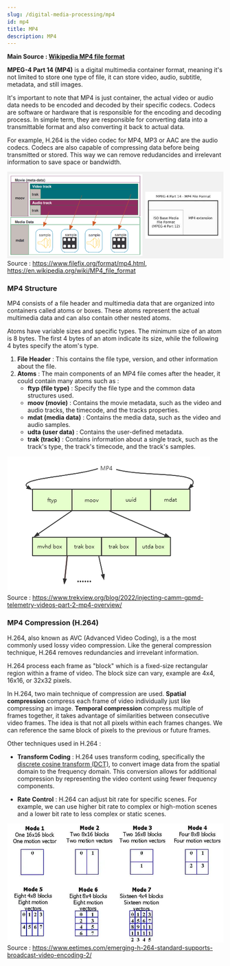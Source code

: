 ```yaml
---
slug: /digital-media-processing/mp4
id: mp4
title: MP4
description: MP4
---
```


**Main Source : [Wikipedia MP4 file format](https://en.wikipedia.org/wiki/MP4_file_format)**

**MPEG-4 Part 14 (MP4)** is a digital multimedia container format, meaning it's not limited to store one type of file, it can store video, audio, subtitle, metadata, and still images.

It's important to note that MP4 is just container, the actual video or audio data needs to be encoded and decoded by their specific codecs. Codecs are software or hardware that is responsible for the encoding and decoding process. In simple term, they are responsible for converting data into a transmittable format and also converting it back to actual data.

For example, H.264 is the video codec for MP4, MP3 or AAC are the audio codecs. Codecs are also capable of compressing data before being transmitted or stored. This way we can remove redudancides and irrelevant information to save space or bandwidth.

![MP4 as a multimedia container](./mp4-container.png)  
Source : https://www.filefix.org/format/mp4.html, https://en.wikipedia.org/wiki/MP4_file_format

### MP4 Structure

MP4 consists of a file header and multimedia data that are organized into containers called atoms or boxes. These atoms represent the actual multimedia data and can also contain other nested atoms.

Atoms have variable sizes and specific types. The minimum size of an atom is 8 bytes. The first 4 bytes of an atom indicate its size, while the following 4 bytes specify the atom's type.

1. **File Header** : This contains the file type, version, and other information about the file.
2. **Atoms** : The main components of an MP4 file comes after the header, it could contain many atoms such as :
   - **ftyp (file type)** : Specify the file type and the common data structures used.
   - **moov (movie)** : Contains the movie metadata, such as the video and audio tracks, the timecode, and the tracks properties.
   - **mdat (media data)** : Contains the media data, such as the video and audio samples.
   - **udta (user data)** : Contains the user-defined metadata.
   - **trak (track)** : Contains information about a single track, such as the track's type, the track's timecode, and the track's samples.

![Structure of MP4 file](./mp4-structure.png)  
Source : https://www.trekview.org/blog/2022/injecting-camm-gpmd-telemetry-videos-part-2-mp4-overview/

### MP4 Compression (H.264)

H.264, also known as AVC (Advanced Video Coding), is a the most commonly used lossy video compression. Like the general compression technique, H.264 removes redundancies and irrevelant information.

H.264 process each frame as "block" which is a fixed-size rectangular region within a frame of video. The block size can vary, example are 4x4, 16x16, or 32x32 pixels.

In H.264, two main technique of compression are used. **Spatial compression** compress each frame of video individually just like compressing an image. **Temporal compression** compress multiple of frames together, it takes advantage of similarities between consecutive video frames. The idea is that not all pixels within each frames changes. We can reference the same block of pixels to the previous or future frames.

Other techniques used in H.264 :

- **Transform Coding** : H.264 uses transform coding, specifically the [discrete cosine transform (DCT)](/digital-signal-processing/discrete-cosine-transform), to convert image data from the spatial domain to the frequency domain. This conversion allows for additional compression by representing the video content using fewer frequency components.

- **Rate Control** : H.264 can adjust bit rate for specific scenes. For example, we can use higher bit rate to complex or high-motion scenes and a lower bit rate to less complex or static scenes.

![MP4 block](./mp4-block.webp)  
Source : https://www.eetimes.com/emerging-h-264-standard-supports-broadcast-video-encoding-2/
